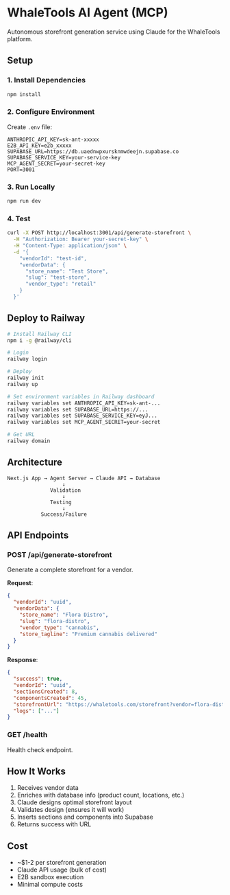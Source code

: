 # WhaleTools AI Agent (MCP)

Autonomous storefront generation service using Claude for the WhaleTools platform.

## Setup

### 1. Install Dependencies
```bash
npm install
```

### 2. Configure Environment
Create `.env` file:
```env
ANTHROPIC_API_KEY=sk-ant-xxxxx
E2B_API_KEY=e2b_xxxxx
SUPABASE_URL=https://db.uaednwpxursknmwdeejn.supabase.co
SUPABASE_SERVICE_KEY=your-service-key
MCP_AGENT_SECRET=your-secret-key
PORT=3001
```

### 3. Run Locally
```bash
npm run dev
```

### 4. Test
```bash
curl -X POST http://localhost:3001/api/generate-storefront \
  -H "Authorization: Bearer your-secret-key" \
  -H "Content-Type: application/json" \
  -d '{
    "vendorId": "test-id",
    "vendorData": {
      "store_name": "Test Store",
      "slug": "test-store",
      "vendor_type": "retail"
    }
  }'
```

## Deploy to Railway

```bash
# Install Railway CLI
npm i -g @railway/cli

# Login
railway login

# Deploy
railway init
railway up

# Set environment variables in Railway dashboard
railway variables set ANTHROPIC_API_KEY=sk-ant-...
railway variables set SUPABASE_URL=https://...
railway variables set SUPABASE_SERVICE_KEY=eyJ...
railway variables set MCP_AGENT_SECRET=your-secret

# Get URL
railway domain
```

## Architecture

```
Next.js App → Agent Server → Claude API → Database
                  ↓
              Validation
                  ↓
              Testing
                  ↓
           Success/Failure
```

## API Endpoints

### POST /api/generate-storefront
Generate a complete storefront for a vendor.

**Request**:
```json
{
  "vendorId": "uuid",
  "vendorData": {
    "store_name": "Flora Distro",
    "slug": "flora-distro",
    "vendor_type": "cannabis",
    "store_tagline": "Premium cannabis delivered"
  }
}
```

**Response**:
```json
{
  "success": true,
  "vendorId": "uuid",
  "sectionsCreated": 8,
  "componentsCreated": 45,
  "storefrontUrl": "https://whaletools.com/storefront?vendor=flora-distro",
  "logs": ["..."]
}
```

### GET /health
Health check endpoint.

## How It Works

1. Receives vendor data
2. Enriches with database info (product count, locations, etc.)
3. Claude designs optimal storefront layout
4. Validates design (ensures it will work)
5. Inserts sections and components into Supabase
6. Returns success with URL

## Cost

- ~$1-2 per storefront generation
- Claude API usage (bulk of cost)
- E2B sandbox execution
- Minimal compute costs

